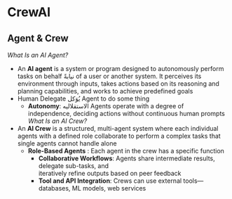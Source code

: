 # CrewAI

## Agent & Crew

*What Is an AI Agent?*  
- An **AI agent** is a system or program designed to autonomously perform tasks on behalf نيابةً of a 
  user or another system. It perceives its environment through inputs, takes actions based on its 
  reasoning and planning capabilities, and works to achieve predefined goals
- Human Delegate يُوَكل Agent to do some thing
   - **Autonomy**: الاستقلاليه Agents operate with a degree of independence, deciding actions without 
   continuous human prompts     
*What Is an AI Crew?*  
- An **AI Crew** is a structured, multi-agent system where each individual agents with a defined 
  role collaborate to perform a complex tasks that single agents cannot handle alone
   - **Role-Based Agents** : Each agent in the crew has a specific function
	 - **Collaborative Workflows**: Agents share intermediate results, delegate sub-tasks, and   
     iteratively refine outputs based on peer feedback
	 - **Tool and API Integration**: Crews can use external tools—databases, ML models, web services
